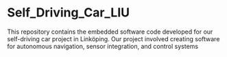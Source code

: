 # Self_Driving_Car_LIU

This repository contains the embedded software code developed for our self-driving car project in Linköping. Our project involved creating software for autonomous navigation, sensor integration, and control systems
